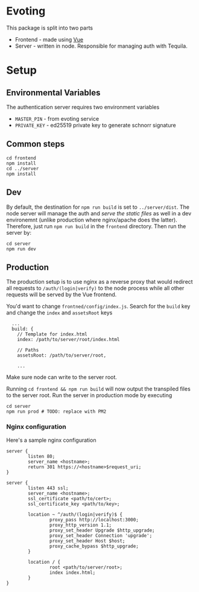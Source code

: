 # Evoting

This package is split into two parts

* Frontend - made using [Vue](https://vuejs.org/)
* Server - written in node. Responsible for managing auth with Tequila.

# Setup

## Environmental Variables

The authentication server requires two environment variables

* `MASTER_PIN` - from evoting service
* `PRIVATE_KEY` - ed25519 private key to generate schnorr signature

## Common steps

```
cd frontend
npm install 
cd ../server
npm install
```


## Dev

By default, the destination for `npm run build` is set to `../server/dist`. The
node server will manage the auth and *serve the static files* as well in a dev
environemnt (unlike production where nginx/apache does the latter). Therefore,
just run `npm run build` in the `frontend` directory. Then run the server by:

```
cd server
npm run dev
```

## Production

The production setup is to use nginx as a reverse proxy that would redirect all
requests to `/auth/(login|verify)` to the node process while all other requests
will be served by the Vue frontend.

You'd want to change `frontned/config/index.js`. Search for the `build` key and
change the `index` and `assetsRoot` keys

```
  ...
  build: {
    // Template for index.html
    index: /path/to/server/root/index.html

    // Paths
    assetsRoot: /path/to/server/root,

	...
```

Make sure node can write to the server root.

Running `cd frontend && npm run build` will now output the transpiled files to
the server root. Run the server in production mode by executing

```
cd server
npm run prod # TODO: replace with PM2
```

### Nginx configuration

Here's a sample nginx configuration

```
server {
        listen 80;
        server_name <hostname>;
        return 301 https://<hostname>$request_uri;
}

server {
        listen 443 ssl;
        server_name <hostname>;
        ssl_certificate <path/to/cert>;
        ssl_certificate_key <path/to/key>;

        location ~ ^/auth/(login|verify)$ {
                proxy_pass http://localhost:3000;
                proxy_http_version 1.1;
                proxy_set_header Upgrade $http_upgrade;
                proxy_set_header Connection 'upgrade';
                proxy_set_header Host $host;
                proxy_cache_bypass $http_upgrade;
        }

        location / {
                root <path/to/server/root>;
                index index.html;
        }
}
```
